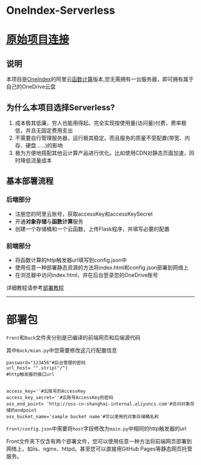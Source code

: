 # OneIndex-Serverless
# [原始项目连接](https://github.com/LiuChangFreeman/OneIndex-Serverless)

## 说明
本项目是[OneIndex](https://github.com/donwa/oneindex)的阿里云[函数计算](https://help.aliyun.com/document_detail/51733.html)版本,您无需拥有一台服务器，即可拥有属于自己的OneDrive云盘
## 为什么本项目选择Serverless?

1. 成本极其低廉，穷人也能用得起。完全实现按使用量(访问量)付费，费率极低，并且无固定费用支出
2. 不需要自行管理服务器，运行极其稳定。而且服务的质量不受配置(带宽、内存、硬盘......)的影响
3. 极为方便地搭配其他云计算产品进行优化。比如使用CDN对静态页面加速，同时降低流量成本

## 基本部署流程
### 后端部分
* 注册您的阿里云账号，获取accessKey和accessKeySecret
* 开通**对象存储**与**函数计算**服务
* 创建一个存储桶和一个云函数，上传Flask程序，并填写必要的配置
### 前端部分
* 将函数计算的http触发器url填写到config.json中
* 使用任意一种部署静态资源的方法将index.html和config.json部署到网络上
* 在浏览器中访问index.html，并在后台登录您的OneDrive账号

详细教程请参考[部署教程](https://zhuanlan.zhihu.com/p/74538287)

---

# 部署包
```Front```和```Back```文件夹分别是已编译的前端网页和后端源代码

其中```Back/mian.py```中您需要修改这几行配置信息
```
password="123456"#后台管理的密码
url_host= "".strip("/")
#http触发器的接口url


access_key=''#云账号的AccessKey
access_key_secret=''#云账号AccessKey的密码
oss_end_point= 'http://oss-cn-shanghai-internal.aliyuncs.com'#访问对象存储的endpoint
oss_bucket_name='sample bucket name'#可以使用的对象存储桶名称
```
```Front/config.json```中需要将```host```字段修改为```main.py```中相同的http触发器的url

Front文件夹下仅含有两个部署文件，您可以使用任意一种方法将前端网页部署到网络上，如iis、nginx、httpd。甚至您可以直接用GitHub Pages等静态网页托管服务。
